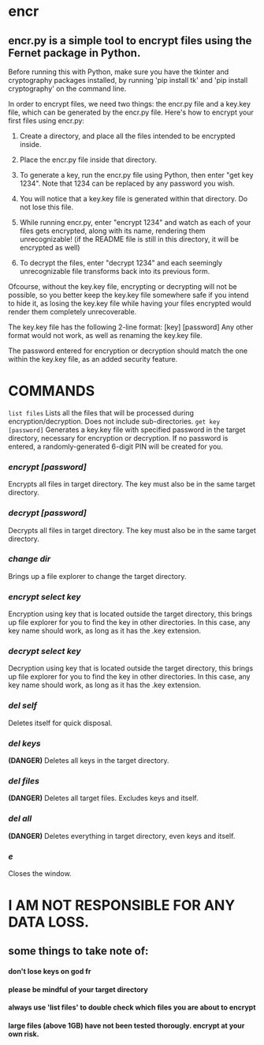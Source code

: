 # encr
## encr.py is a simple tool to encrypt files using the Fernet package in Python.
Before running this with Python, make sure you have the tkinter and cryptography packages installed, by running 'pip install tk' and 'pip install cryptography' on the command line.

In order to encrypt files, we need two things: the encr.py file and a key.key file, which can be generated by the encr.py file. Here's how to encrypt your first files using encr.py:

1) Create a directory, and place all the files intended to be encrypted inside.

2) Place the encr.py file inside that directory.

3) To generate a key, run the encr.py file using Python, then enter "get key 1234". Note that 1234 can be replaced by any password you wish.

4) You will notice that a key.key file is generated within that directory. Do not lose this file.

5) While running encr.py, enter "encrypt 1234" and watch as each of your files gets encrypted, along with its name, rendering them unrecognizable! (if the README file is still in this directory, it will be encrypted as well)

6) To decrypt the files, enter "decrypt 1234" and each seemingly unrecognizable file transforms back into its previous form.

Ofcourse, without the key.key file, encrypting or decrypting will not be possible, so you better keep the key.key file somewhere safe if you intend to hide it, as losing the key.key file while having your files encrypted would render them completely unrecoverable. 

The key.key file has the following 2-line format:
[key]
[password]
Any other format would not work, as well as renaming the key.key file.

The password entered for encryption or decryption should match the one within the key.key file, as an added security feature.

# COMMANDS
``` list files ```
Lists all the files that will be processed during encryption/decryption. Does not include sub-directories.
```get key [password]```
Generates a key.key file with specified password in the target directory, necessary for encryption or decryption. If no password is entered, a randomly-generated 6-digit PIN will be created for you.
### *encrypt [password]*
Encrypts all files in target directory. The key must also be in the same target directory.
### *decrypt [password]*
Decrypts all files in target directory. The key must also be in the same target directory.
### *change dir*
Brings up a file explorer to change the target directory.
### *encrypt select key*
Encryption using key that is located outside the target directory, this brings up file explorer for you to find the key in other directories. In this case, any key name should work, as long as it has the .key extension.
### *decrypt select key*
Decryption using key that is located outside the target directory, this brings up file explorer for you to find the key in other directories. In this case, any key name should work, as long as it has the .key extension.
### *del self*
Deletes itself for quick disposal.
### *del keys*
**(DANGER)** Deletes all keys in the target directory.
### *del files*
**(DANGER)** Deletes all target files. Excludes keys and itself.
### *del all*
**(DANGER)** Deletes everything in target directory, even keys and itself.
### *e*
Closes the window.

# I AM NOT RESPONSIBLE FOR ANY DATA LOSS.
## some things to take note of:
#### don't lose keys on god fr
#### please be mindful of your target directory
#### always use 'list files' to double check which files you are about to encrypt
#### large files (above 1GB) have not been tested thorougly. encrypt at your own risk.
